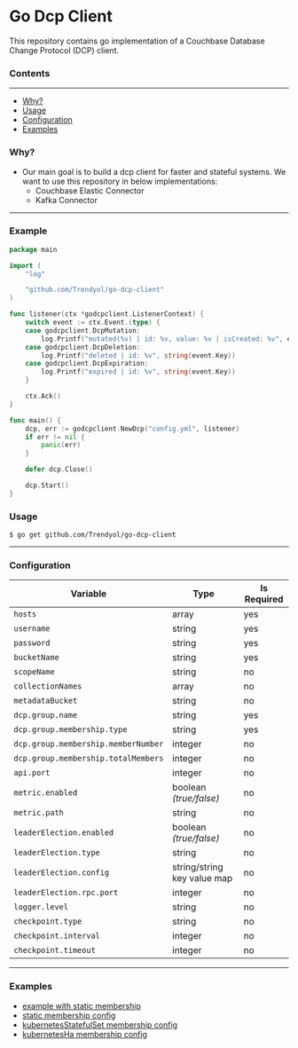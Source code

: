 # Go Dcp Client

This repository contains go implementation of a Couchbase Database Change Protocol (DCP) client.

### Contents
---

* [Why?](#why)
* [Usage](#usage)
* [Configuration](#configuration)
* [Examples](#examples)

### Why?

+ Our main goal is to build a dcp client for faster and stateful systems. We want to use this repository in below
  implementations:
    + Couchbase Elastic Connector
    + Kafka Connector

---

### Example

```go
package main

import (
	"log"

	"github.com/Trendyol/go-dcp-client"
)

func listener(ctx *godcpclient.ListenerContext) {
	switch event := ctx.Event.(type) {
	case godcpclient.DcpMutation:
		log.Printf("mutated(%v) | id: %v, value: %v | isCreated: %v", event.VbID, string(event.Key), string(event.Value), event.IsCreated())
	case godcpclient.DcpDeletion:
		log.Printf("deleted | id: %v", string(event.Key))
	case godcpclient.DcpExpiration:
		log.Printf("expired | id: %v", string(event.Key))
	}

	ctx.Ack()
}

func main() {
	dcp, err := godcpclient.NewDcp("config.yml", listener)
	if err != nil {
		panic(err)
	}

	defer dcp.Close()

	dcp.Start()
}
```

### Usage

```
$ go get github.com/Trendyol/go-dcp-client

```

---

### Configuration

| Variable                            | Type                        | Is Required |
|-------------------------------------|-----------------------------|-------------|
| `hosts`                             | array                       | yes         |
| `username`                          | string                      | yes         |
| `password`                          | string                      | yes         |
| `bucketName`                        | string                      | yes         |
| `scopeName`                         | string                      | no          |
| `collectionNames`                   | array                       | no          |
| `metadataBucket`                    | string                      | no          |
| `dcp.group.name`                    | string                      | yes         |
| `dcp.group.membership.type`         | string                      | yes         |
| `dcp.group.membership.memberNumber` | integer                     | no          |
| `dcp.group.membership.totalMembers` | integer                     | no          |
| `api.port`                          | integer                     | no          |
| `metric.enabled`                    | boolean *(true/false)*      | no          |
| `metric.path`                       | string                      | no          |
| `leaderElection.enabled`            | boolean *(true/false)*      | no          |
| `leaderElection.type`               | string                      | no          |
| `leaderElection.config`             | string/string key value map | no          |
| `leaderElection.rpc.port`           | integer                     | no          |
| `logger.level`                      | string                      | no          |
| `checkpoint.type`                   | string                      | no          |
| `checkpoint.interval`               | integer                     | no          |
| `checkpoint.timeout`                | integer                     | no          |

---

### Examples

- [example with static membership](example/main.go)
- [static membership config](example/config.yml)
- [kubernetesStatefulSet membership config](example/config_k8s_stateful_set.yml)
- [kubernetesHa membership config](example/config_k8s_leader_election.yml)
